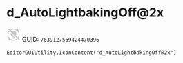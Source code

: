 # d_AutoLightbakingOff@2x
![](/img/d_AutoLightbakingOff@2x.png)
GUID: `7639127569424470396`
```
EditorGUIUtility.IconContent("d_AutoLightbakingOff@2x")
```
